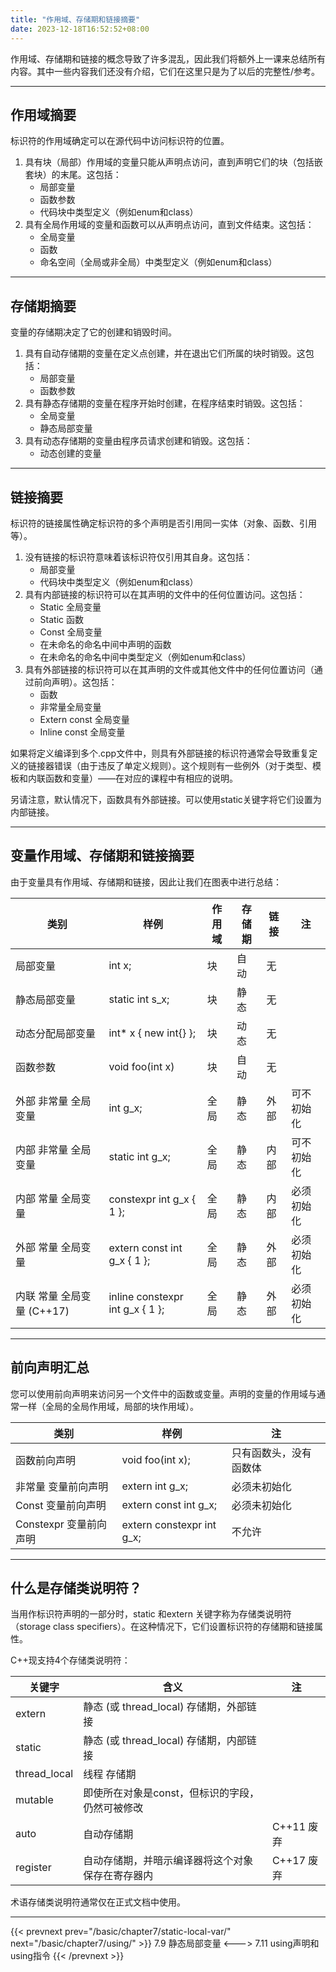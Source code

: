 ```yaml
---
title: "作用域、存储期和链接摘要"
date: 2023-12-18T16:52:52+08:00
---
```


作用域、存储期和链接的概念导致了许多混乱，因此我们将额外上一课来总结所有内容。其中一些内容我们还没有介绍，它们在这里只是为了以后的完整性/参考。

***
## 作用域摘要

标识符的作用域确定可以在源代码中访问标识符的位置。

1. 具有块（局部）作用域的变量只能从声明点访问，直到声明它们的块（包括嵌套块）的末尾。这包括：
    + 局部变量
    + 函数参数
    + 代码块中类型定义（例如enum和class）
2. 具有全局作用域的变量和函数可以从声明点访问，直到文件结束。这包括：
    + 全局变量
    + 函数
    + 命名空间（全局或非全局）中类型定义（例如enum和class）

***
## 存储期摘要

变量的存储期决定了它的创建和销毁时间。

1. 具有自动存储期的变量在定义点创建，并在退出它们所属的块时销毁。这包括：
    + 局部变量
    + 函数参数
2. 具有静态存储期的变量在程序开始时创建，在程序结束时销毁。这包括：
    + 全局变量
    + 静态局部变量
3. 具有动态存储期的变量由程序员请求创建和销毁。这包括：
    + 动态创建的变量

***
## 链接摘要

标识符的链接属性确定标识符的多个声明是否引用同一实体（对象、函数、引用等）。

1. 没有链接的标识符意味着该标识符仅引用其自身。这包括：
    + 局部变量
    + 代码块中类型定义（例如enum和class）
2. 具有内部链接的标识符可以在其声明的文件中的任何位置访问。这包括：
    + Static 全局变量
    + Static 函数
    + Const 全局变量
    + 在未命名的命名中间中声明的函数
    + 在未命名的命名中间中类型定义（例如enum和class）
3. 具有外部链接的标识符可以在其声明的文件或其他文件中的任何位置访问（通过前向声明）。这包括：
    + 函数
    + 非常量全局变量
    + Extern const 全局变量
    + Inline const 全局变量

如果将定义编译到多个.cpp文件中，则具有外部链接的标识符通常会导致重复定义的链接器错误（由于违反了单定义规则）。这个规则有一些例外（对于类型、模板和内联函数和变量）——在对应的课程中有相应的说明。

另请注意，默认情况下，函数具有外部链接。可以使用static关键字将它们设置为内部链接。

***
## 变量作用域、存储期和链接摘要

由于变量具有作用域、存储期和链接，因此让我们在图表中进行总结：

|  类别 |  样例  |  作用域 |  存储期  |  链接 |  注  |
|  ----  | ----  |  ----  | ----  |  ----  | ----  |
| 局部变量 | int x; | 块 | 自动 | 无 |  |
| 静态局部变量 | static int s_x; | 块 | 静态 | 无 |  |
| 动态分配局部变量 | int* x { new int{} }; | 块 | 动态 | 无 |  |
| 函数参数 | void foo(int x) | 块 | 自动 | 无 |  |
| 外部 非常量 全局变量 | int g_x; | 全局 | 静态 | 外部 | 可不初始化 |
| 内部 非常量 全局变量 | static int g_x; | 全局 | 静态 | 内部  | 可不初始化 |
| 内部 常量 全局变量 | constexpr int g_x { 1 }; | 全局 | 静态 | 内部  | 必须初始化 |
| 外部 常量 全局变量 | extern const int g_x { 1 }; | 全局 | 静态 | 外部 | 必须初始化 |
| 内联 常量 全局变量 (C++17) | inline constexpr int g_x { 1 }; | 全局 | 静态 | 外部 | 必须初始化 |

***
## 前向声明汇总

您可以使用前向声明来访问另一个文件中的函数或变量。声明的变量的作用域与通常一样（全局的全局作用域，局部的块作用域）。

|  类别 |  样例  |  注 |
|  ----  | ----  |  ----  |
| 函数前向声明 | void foo(int x); | 只有函数头，没有函数体 |
| 非常量 变量前向声明 | extern int g_x; | 必须未初始化 |
| Const 变量前向声明 | extern const int g_x; | 必须未初始化 |
| Constexpr 变量前向声明 | extern constexpr int g_x; | 不允许 |

***
## 什么是存储类说明符？

当用作标识符声明的一部分时，static 和extern 关键字称为存储类说明符（storage class specifiers）。在这种情况下，它们设置标识符的存储期和链接属性。

C++现支持4个存储类说明符：

|  关键字 |  含义  |  注 |
|  ----  | ----  |  ----  |
| extern | 静态 (或 thread_local) 存储期，外部链接 | |
| static | 静态 (或 thread_local) 存储期，内部链接 | |
| thread_local | 线程 存储期 | |
| mutable | 即使所在对象是const，但标识的字段，仍然可被修改 | |
| auto | 自动存储期 | C++11 废弃 |
| register | 自动存储期，并暗示编译器将这个对象保存在寄存器内 | C++17 废弃 |

术语存储类说明符通常仅在正式文档中使用。

***

{{< prevnext prev="/basic/chapter7/static-local-var/" next="/basic/chapter7/using/" >}}
7.9 静态局部变量
<--->
7.11 using声明和using指令
{{< /prevnext >}}

